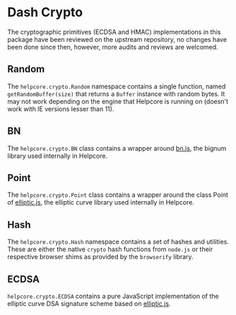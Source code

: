 # Dash Crypto
The cryptographic primitives (ECDSA and HMAC) implementations in this package have been reviewed on the upstream repository, no changes have been done since then, however, more audits and reviews are welcomed.

## Random
The `helpcore.crypto.Random` namespace contains a single function, named `getRandomBuffer(size)` that returns a `Buffer` instance with random bytes. It may not work depending on the engine that Helpcore is running on (doesn't work with IE versions lesser than 11).

## BN
The `helpcore.crypto.BN` class contains a wrapper around [bn.js](https://github.com/indutny/bn.js), the bignum library used internally in Helpcore.

## Point
The `helpcore.crypto.Point` class contains a wrapper around the class Point of [elliptic.js](https://github.com/indutny/elliptic), the elliptic curve library used internally in Helpcore.

## Hash
The `helpcore.crypto.Hash` namespace contains a set of hashes and utilities. These are either the native `crypto` hash functions from `node.js` or their respective browser shims as provided by the `browserify` library.

## ECDSA
`helpcore.crypto.ECDSA` contains a pure JavaScript implementation of the elliptic curve DSA signature scheme based on [elliptic.js](https://github.com/indutny/elliptic).

